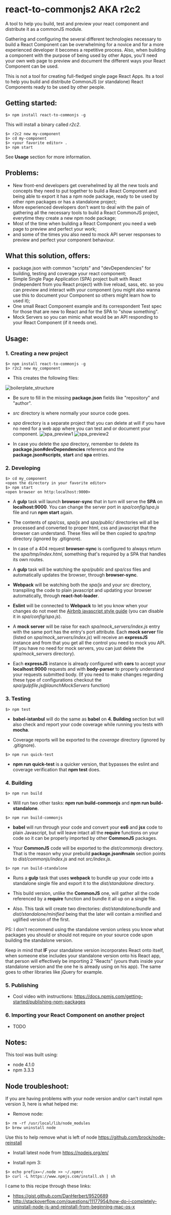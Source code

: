 # react-to-commonjs2 AKA r2c2
A tool to help you build, test and preview your react component and distribute it as a commonJS module.

Gathering and configuring the several different technologies necessary to build a React Component can be overwhelming for a novice and for a more experienced developer it becomes a repetitive process. Also, when building a component with the purpose of being used by other Apps, you'll need your own web page to preview and document the different ways your React Component can be used.

This is not a tool for creating full-fledged single page React Apps. Its a tool to help you build and distribute CommonJS (or standalone) React Components ready to be used by other people.

## Getting started:
```
$> npm install react-to-commonjs -g
```
This will install a binary called *r2c2*.
```
$> r2c2 new my-component
$> cd my-component
$> <your favorite editor> .
$> npm start
```
See **Usage** section for more information.

## Problems:
- New front-end developers get overwhelmed by all the new tools and concepts they need to put together to build a React Component and being able to export it has a npm node package, ready to be used by other npm packages or has a standalone project;
- More experienced developers don't want to deal with the pain of gathering all the necessary tools to build a React CommonJS project, everytime they create a new npm node package;
- Most of the time when building a React Component you need a web page to preview and perfect your work;
- and some of the times you also need to mock API server responses to preview and perfect your component behaviour.

## What this solution, offers:
- package.json with common "scripts" and "devDependencies" for building, testing and coverage your react component;
- Simple Single Page Application (SPA) project built with React (independent from you React project) with live reload, sass, etc. so you can preview and interact with your component (you might also wanna use this to document your Component so others might learn how to used it);
- One small React Component example and its correspondent Test spec for those that are new to React and for the SPA to "show something".
- Mock Servers so you can mimic what would be an API responding to your React Component (if it needs one).

## Usage:

### 1. Creating a new project
```
$> npm install react-to-commonjs -g
$> r2c2 new my_component
```
- This creates the following files:

 ![boilerplate_structure](https://raw.github.com/goncalvesjoao/react-to-commonjs/master/readme/boilerplate_structure.png)

- Be sure to fill in the missing **package.json** fields like "repository" and "author".

- *src* directory is where normally your source code goes.

- *spa* directory is a separate project that you can delete at will if you have no need for a web app where you can test and or document your component. ![spa_preview1](https://raw.github.com/goncalvesjoao/react-to-commonjs/master/readme/spa_preview1.png) ![spa_preview2](https://raw.github.com/goncalvesjoao/react-to-commonjs/master/readme/spa_preview2.png)

- In case you delete the *spa* directory, remember to delete its **package.json#devDependencies** reference and the **package.json#scripts**, **start** and **spa** entries.

### 2. Developing
```
$> cd my_component
<open the directory in your favorite editor>
$> npm start
<open browser on http:localhost:9000>
```
- A **gulp** task will launch **browser-sync** that in turn will serve the **SPA** on **localhost:9000**. You can change the server port in *spa/config/spa.js* file and run **npm start** again.

- The contents of *spa/css*, *spa/js* and *spa/public/* directories will all be processed and converted to proper html, css and javascript that the browser can understand. These files will be then copied to *spa/tmp* directory (ignored by .gitignore).

- In case of a 404 request **browser-sync** is configured to always return the *spa/tmp/index.html*, something that's required by a SPA that handles its own routes.

- A **gulp** task will be watching the *spa/public* and *spa/css* files and automatically updates the browser, through **browser-sync**.

- **Webpack** will be watching both the *spa/js* and your *src* directory, transpiling the code to plain javascript and updating your browser automatically, through **react-hot-loader**.

- **Eslint** will be connected to **Webpack** to let you know when your changes do not meet the [Airbnb javascript  style guide](https://github.com/airbnb/javascript) (you can disable it in *spa/config/spa.js*).

- A **mock server** will be raise for each *spa/mock_servers/index.js* entry with the same port has the entry's port attribute. Each **mock server** file (listed on *spa/mock_servers/index.js*) will receive an **expressJS** instance and from that you get all the control you need to mock you API. (If you have no need for mock servers, you can just delete the *spa/mock_servers* directory).

- Each **expressJS** instance is already configured with **cors** to accept your **localhost:9000** requests and with **body-parser** to properly understand your requests submitted body. (If you need to make changes regarding these type of configurations checkout the *spa/gulpfile.js@launchMockServers* function)

### 3. Testing
```
$> npm test
```
- **babel-istanbul** will do the same as **babel** on **4. Building** section but will also check and report your code coverage while running you tests with **mocha**.

- Coverage reports will be exported to the *coverage* directory (ignored by .gitignore).

```
$> npm run quick-test
```
- **npm run quick-test** is a quicker version, that bypasses the eslint and coverage verification that **npm test** does.

### 4. Building
```
$> npm run build
```
- Will run two other tasks: **npm run build-commonjs** and **npm run build-standalone**.

```
$> npm run build-commonjs
```
- **babel** will run through your code and convert your **es6** and **jsx** code to plain Javascript, but will leave intact all the **require** functions on your code so it can be properly imported by other **CommonJS** packages.

- Your **CommonJS** code will be exported to the *dist/commonjs* directory. That is the reason why your prebuild **package.json#main** section points to *dist/commonjs/index.js* and not *src/index.js*.

```
$> npm run build-standalone
```
- Runs a **gulp** task that uses **webpack** to bundle up your code into a standalone single file and export it to the *dist/standalone* directory.

- This build version, unlike the **CommonJS** one, will gather all the code referenced by a **require** function and bundle it all up on a single file.

- Also. This task will create two directories: *dist/standalone/bundle* and *dist/standalone/minified* being that the later will contain a minified and uglified version of the first.

PS: I don't recommend using the standalone version unless you know what packages you should or should not require on your source code upon building the standalone version.

Keep in mind that **IF** your standalone version incorporates React onto itself, when someone else includes your standalone version onto his React app, that person will effectively be importing 2 "Reacts" (yours thats inside your standalone version and the one he is already using on his app). The same goes to other libraries like jQuery for example.

### 5. Publishing
- Cool video with instructions: https://docs.npmjs.com/getting-started/publishing-npm-packages

### 6. Importing your React Component on another project
- TODO

## Notes:
This tool was built using:
- node 4.1.0
- npm 3.3.3

## Node troubleshoot:
If you are having problems with your node version and/or can't install npm version 3, here is what helped me:

- Remove node:
```
$> rm -rf /usr/local/lib/node_modules
$> brew uninstall node
```
Use this to help remove what is left of node https://github.com/brock/node-reinstall

- Install latest node from https://nodejs.org/en/

- Install npm 3:
```
$> echo prefix=~/.node >> ~/.npmrc
$> curl -L https://www.npmjs.com/install.sh | sh
```

I came to this recipe through these links:
- https://gist.github.com/DanHerbert/9520689
- http://stackoverflow.com/questions/11177954/how-do-i-completely-uninstall-node-js-and-reinstall-from-beginning-mac-os-x
